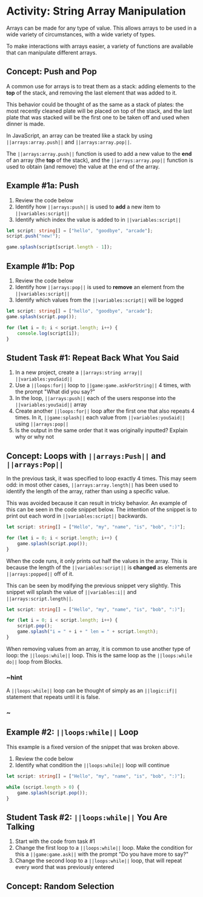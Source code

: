 # Activity: String Array Manipulation

Arrays can be made for any type of value. This allows arrays to be used in a wide variety of circumstances, with a wide variety of types.

To make interactions with arrays easier, a variety of functions are available that can manipulate different arrays.

## Concept: Push and Pop

A common use for arrays is to treat them as a stack: adding elements to the **top** of the stack, and removing the last element that was added to it.

This behavior could be thought of as the same as a stack of plates: the most recently cleaned plate will be placed on top of the stack, and the last plate that was stacked will be the first one to be taken off and used when dinner is made.

In JavaScript, an array can be treated like a stack by using ``||arrays:array.push||`` and ``||arrays:array.pop||``.

The ``||arrays:array.push||`` function is used to add a new value to the **end** of an array (the **top** of the stack), and the ``||arrays:array.pop||`` function is used to obtain (and remove) the value at the end of the array.

## Example #1a: Push

1. Review the code below
2. Identify how ``||arrays:push||`` is used to **add** a new item to ``||variables:script||``
3. Identify which index the value is added to in ``||variables:script||``

```typescript
let script: string[] = ["hello", "goodbye", "arcade"];
script.push("new!");

game.splash(script[script.length - 1]);
```

## Example #1b: Pop

1. Review the code below
2. Identify how ``||arrays:pop||`` is used to **remove** an element from the ``||variables:script||``
3. Identify which values from the ``||variables:script||`` will be logged

```typescript
let script: string[] = ["hello", "goodbye", "arcade"];
game.splash(script.pop());

for (let i = 0; i < script.length; i++) {
    console.log(script[i]);
}
```

## Student Task #1: Repeat Back What You Said

1. In a new project, create a ``||arrays:string array||`` ``||variables:youSaid||``
2. Use a ``||loops:for||`` loop to ``||game:game.askForString||`` 4 times, with the prompt "What did you say?"
3. In the loop, ``||arrays:push||`` each of the users response into the ``||variables:youSaid||`` array
4. Create another ``||loops:for||`` loop after the first one that also repeats 4 times. In it, ``||game:splash||`` each value from ``||variables:youSaid||`` using ``||arrays:pop||``
5. Is the output in the same order that it was originally inputted? Explain why or why not

## Concept: Loops with ``||arrays:Push||`` and ``||arrays:Pop||``

In the previous task, it was specified to loop exactly 4 times. This may seem odd: in most other cases, ``||arrays:array.length||`` has been used to identify the length of the array, rather than using a specific value.

This was avoided because it can result in tricky behavior. An example of this can be seen in the code snippet below. The intention of the snippet is to print out each word in ``||variables:script||`` backwards. 

```typescript
let script: string[] = ["Hello", "my", "name", "is", "bob", ":)"];

for (let i = 0; i < script.length; i++) {
    game.splash(script.pop());
}
```

When the code runs, it only prints out half the values in the array. This is because the length of the ``||variables:script||`` is **changed** as elements are ``||arrays:popped||`` off of it.

This can be seen by modifying the previous snippet very slightly. This snippet will splash the value of ``||variables:i||`` and ``||arrays:script.length||``. 

```typescript
let script: string[] = ["Hello", "my", "name", "is", "bob", ":)"];

for (let i = 0; i < script.length; i++) {
    script.pop();
    game.splash("i = " + i + " len = " + script.length);
}
```

When removing values from an array, it is common to use another type of loop: the ``||loops:while||`` loop. This is the same loop as the ``||loops:while do||`` loop from Blocks.

### ~hint

A ``||loops:while||`` loop can be thought of simply as an ``||logic:if||`` statement that repeats until it is false.

### ~

## Example #2: ``||loops:while||`` Loop

This example is a fixed version of the snippet that was broken above.

1. Review the code below
2. Identify what condition the ``||loops:while||`` loop will continue

```typescript
let script: string[] = ["Hello", "my", "name", "is", "bob", ":)"];

while (script.length > 0) {
    game.splash(script.pop());
}
```

## Student Task #2: ``||loops:while||`` You Are Talking

1. Start with the code from task #1
2. Change the first loop to a ``||loops:while||`` loop. Make the condition for this a ``||game:game.ask||`` with the prompt "Do you have more to say?"
3. Change the second loop to a ``||loops:while||`` loop, that will repeat every word that was previously entered

## Concept: Random Selection